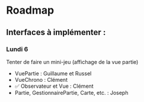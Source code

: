 # Roadmap

## Interfaces à implémenter :

### Lundi 6

Tenter de faire un mini-jeu (affichage de la vue partie)

 - VuePartie : Guillaume et Russel
 - VueChrono : Clément
 - ✅ Observateur et Vue : Clément
 - Partie, GestionnairePartie, Carte, etc. : Joseph


